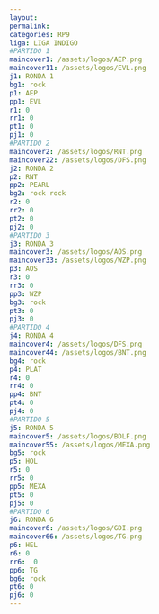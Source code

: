 ```yaml
---
layout: 
permalink: 
categories: RP9
liga: LIGA INDIGO
#PARTIDO 1
maincover1: /assets/logos/AEP.png
maincover11: /assets/logos/EVL.png
j1: RONDA 1
bg1: rock
p1: AEP
pp1: EVL
r1: 0
rr1: 0
pt1: 0
pj1: 0
#PARTIDO 2
maincover2: /assets/logos/RNT.png
maincover22: /assets/logos/DFS.png
j2: RONDA 2
p2: RNT
pp2: PEARL
bg2: rock rock
r2: 0
rr2: 0
pt2: 0
pj2: 0
#PARTIDO 3
j3: RONDA 3
maincover3: /assets/logos/AOS.png
maincover33: /assets/logos/WZP.png
p3: AOS
r3: 0
rr3: 0
pp3: WZP
bg3: rock
pt3: 0
pj3: 0
#PARTIDO 4
j4: RONDA 4
maincover4: /assets/logos/DFS.png
maincover44: /assets/logos/BNT.png
bg4: rock 
p4: PLAT
r4: 0
rr4: 0
pp4: BNT
pt4: 0
pj4: 0
#PARTIDO 5
j5: RONDA 5
maincover5: /assets/logos/BDLF.png
maincover55: /assets/logos/MEXA.png
bg5: rock 
p5: HOL
r5: 0
rr5: 0
pp5: MEXA
pt5: 0
pj5: 0
#PARTIDO 6
j6: RONDA 6
maincover6: /assets/logos/GDI.png
maincover66: /assets/logos/TG.png
p6: HEL
r6: 0
rr6:  0
pp6: TG
bg6: rock
pt6: 0
pj6: 0
---
```

